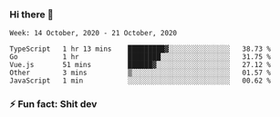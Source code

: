 ### Hi there 👋
<!--START_SECTION:waka-->
```text
Week: 14 October, 2020 - 21 October, 2020

TypeScript   1 hr 13 mins    █████████▓░░░░░░░░░░░░░░░   38.73 % 
Go           1 hr            ████████░░░░░░░░░░░░░░░░░   31.75 % 
Vue.js       51 mins         ██████▓░░░░░░░░░░░░░░░░░░   27.12 % 
Other        3 mins          ▒░░░░░░░░░░░░░░░░░░░░░░░░   01.57 % 
JavaScript   1 min           ░░░░░░░░░░░░░░░░░░░░░░░░░   00.62 % 
```
<!--END_SECTION:waka-->
<!--
**TG4LAaron/TG4LAaron** is a ✨ _special_ ✨ repository because its `README.md` (this file) appears on your GitHub profile.

Here are some ideas to get you started:

- 🔭 I’m currently working on ...
- 🌱 I’m currently learning ...
- 👯 I’m looking to collaborate on ...
- 🤔 I’m looking for help with ...
- 💬 Ask me about ...
- 📫 How to reach me: ...
- 😄 Pronouns: ...
- ⚡ Fun fact: ...
-->
### ⚡ Fun fact: Shit dev
